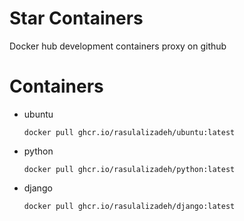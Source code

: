 # Star Containers
Docker hub development containers proxy on github

# Containers

- ubuntu
  ```shell
  docker pull ghcr.io/rasulalizadeh/ubuntu:latest
  ```
- python
  ```shell
  docker pull ghcr.io/rasulalizadeh/python:latest
  ```
- django
  ```shell
  docker pull ghcr.io/rasulalizadeh/django:latest
  ```

